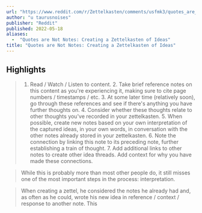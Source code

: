 ```yaml
---
url: "https://www.reddit.com/r/Zettelkasten/comments/usfmk3/quotes_are_not_notes_creating_a_zettelkasten_of/"
author: "u taurusnoises"
publisher: "Reddit"
published: 2022-05-18
aliases:
  -  "Quotes are Not Notes: Creating a Zettelkasten of Ideas"
title: "Quotes are Not Notes: Creating a Zettelkasten of Ideas"
---
```


## Highlights
> 1. Read / Watch / Listen to content. 2. Take brief reference notes on this content as you're experiencing it, making sure to cite page numbers / timestamps / etc. 3. At some later time (relatively soon), go through these references and see if there's anything you have further thoughts on. 4. Consider whether these thoughts relate to other thoughts you've recorded in your zettelkasten. 5. When possible, create new notes based on your own interpretation of the captured ideas, in your own words, in conversation with the other notes already stored in your zettelkasten. 6. Note the connection by linking this note to its preceding note, further establishing a train of thought. 7. Add additional links to other notes to create other idea threads. Add context for why you have made these connections.

> While this is probably more than most other people do, it still misses one of the most important steps in the process: interpretation.

> When creating a zettel, he considered the notes he already had and, as often as he could, wrote his new idea in reference / context / response to another note. This


